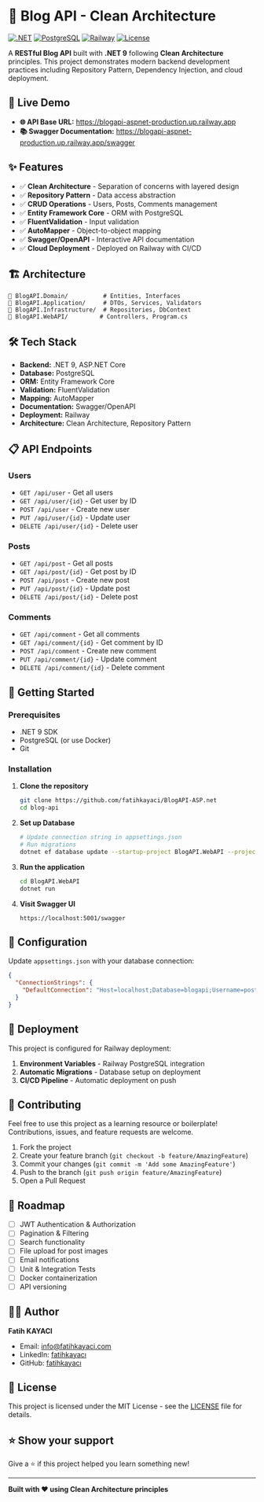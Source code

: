 # 📝 Blog API - Clean Architecture

[![.NET](https://img.shields.io/badge/.NET-9.0-purple.svg)](https://dotnet.microsoft.com/)
[![PostgreSQL](https://img.shields.io/badge/PostgreSQL-13+-blue.svg)](https://www.postgresql.org/)
[![Railway](https://img.shields.io/badge/Deployed%20on-Railway-success.svg)](https://railway.app/)
[![License](https://img.shields.io/badge/License-MIT-green.svg)](LICENSE)

A **RESTful Blog API** built with **.NET 9** following **Clean Architecture** principles. This project demonstrates modern backend development practices including Repository Pattern, Dependency Injection, and cloud deployment.

## 🚀 Live Demo

- **🌐 API Base URL:** https://blogapi-aspnet-production.up.railway.app
- **📚 Swagger Documentation:** https://blogapi-aspnet-production.up.railway.app/swagger

## ✨ Features

- ✅ **Clean Architecture** - Separation of concerns with layered design
- ✅ **Repository Pattern** - Data access abstraction
- ✅ **CRUD Operations** - Users, Posts, Comments management
- ✅ **Entity Framework Core** - ORM with PostgreSQL
- ✅ **FluentValidation** - Input validation
- ✅ **AutoMapper** - Object-to-object mapping
- ✅ **Swagger/OpenAPI** - Interactive API documentation
- ✅ **Cloud Deployment** - Deployed on Railway with CI/CD

## 🏗️ Architecture

```
📁 BlogAPI.Domain/          # Entities, Interfaces
📁 BlogAPI.Application/     # DTOs, Services, Validators
📁 BlogAPI.Infrastructure/  # Repositories, DbContext
📁 BlogAPI.WebAPI/         # Controllers, Program.cs
```

## 🛠️ Tech Stack

- **Backend:** .NET 9, ASP.NET Core
- **Database:** PostgreSQL
- **ORM:** Entity Framework Core
- **Validation:** FluentValidation
- **Mapping:** AutoMapper
- **Documentation:** Swagger/OpenAPI
- **Deployment:** Railway
- **Architecture:** Clean Architecture, Repository Pattern

## 📋 API Endpoints

### Users
- `GET /api/user` - Get all users
- `GET /api/user/{id}` - Get user by ID
- `POST /api/user` - Create new user
- `PUT /api/user/{id}` - Update user
- `DELETE /api/user/{id}` - Delete user

### Posts
- `GET /api/post` - Get all posts
- `GET /api/post/{id}` - Get post by ID
- `POST /api/post` - Create new post
- `PUT /api/post/{id}` - Update post
- `DELETE /api/post/{id}` - Delete post

### Comments
- `GET /api/comment` - Get all comments
- `GET /api/comment/{id}` - Get comment by ID
- `POST /api/comment` - Create new comment
- `PUT /api/comment/{id}` - Update comment
- `DELETE /api/comment/{id}` - Delete comment

## 🚦 Getting Started

### Prerequisites
- .NET 9 SDK
- PostgreSQL (or use Docker)
- Git

### Installation

1. **Clone the repository**
   ```bash
   git clone https://github.com/fatihkayaci/BlogAPI-ASP.net
   cd blog-api
   ```

2. **Set up Database**
   ```bash
   # Update connection string in appsettings.json
   # Run migrations
   dotnet ef database update --startup-project BlogAPI.WebAPI --project BlogAPI.Infrastructure
   ```

3. **Run the application**
   ```bash
   cd BlogAPI.WebAPI
   dotnet run
   ```

4. **Visit Swagger UI**
   ```
   https://localhost:5001/swagger
   ```

## 🔧 Configuration

Update `appsettings.json` with your database connection:

```json
{
  "ConnectionStrings": {
    "DefaultConnection": "Host=localhost;Database=blogapi;Username=postgres;Password=yourpassword"
  }
}
```

## 🚀 Deployment

This project is configured for Railway deployment:

1. **Environment Variables** - Railway PostgreSQL integration
2. **Automatic Migrations** - Database setup on deployment
3. **CI/CD Pipeline** - Automatic deployment on push

## 🤝 Contributing

Feel free to use this project as a learning resource or boilerplate! Contributions, issues, and feature requests are welcome.

1. Fork the project
2. Create your feature branch (`git checkout -b feature/AmazingFeature`)
3. Commit your changes (`git commit -m 'Add some AmazingFeature'`)
4. Push to the branch (`git push origin feature/AmazingFeature`)
5. Open a Pull Request

## 🎯 Roadmap

- [ ] JWT Authentication & Authorization
- [ ] Pagination & Filtering
- [ ] Search functionality
- [ ] File upload for post images
- [ ] Email notifications
- [ ] Unit & Integration Tests
- [ ] Docker containerization
- [ ] API versioning

## 👨‍💻 Author

**Fatih KAYACI**
- Email: info@fatihkayaci.com
- LinkedIn: [fatihkayacı](https://linkedin.com/in/fatihkayaci)
- GitHub: [fatihkayacı](https://github.com/fatihkayaci)

## 📄 License

This project is licensed under the MIT License - see the [LICENSE](LICENSE) file for details.

## ⭐ Show your support

Give a ⭐️ if this project helped you learn something new!

---

**Built with ❤️ using Clean Architecture principles**